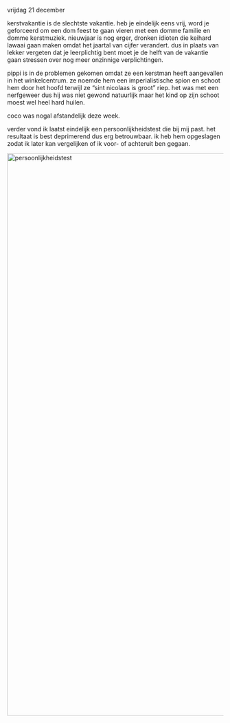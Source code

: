 vrijdag 21 december 

kerstvakantie is de slechtste vakantie. heb je eindelijk eens vrij, word je geforceerd om een dom feest te gaan vieren met een domme familie en domme kerstmuziek. nieuwjaar is nog erger, dronken idioten die keihard lawaai gaan maken omdat het jaartal van cijfer verandert. dus in plaats van lekker vergeten dat je leerplichtig bent moet je de helft van de vakantie gaan stressen over nog meer onzinnige verplichtingen. 

pippi is in de problemen gekomen omdat ze een kerstman heeft aangevallen in het winkelcentrum. ze noemde hem een imperialistische spion en schoot hem door het hoofd terwijl ze “sint nicolaas is groot” riep. het was met een nerfgeweer dus hij was niet gewond natuurlijk maar het kind op zijn schoot moest wel heel hard huilen.  

coco was nogal afstandelijk deze week. 

verder vond ik laatst eindelijk een persoonlijkheidstest die bij mij past. het resultaat is best deprimerend dus erg betrouwbaar. ik heb hem opgeslagen zodat ik later kan vergelijken of ik voor- of achteruit ben gegaan.

<img width="1308" alt="persoonlijkheidstest" src="https://github.com/user-attachments/assets/0a422a70-4801-4df9-bb84-64cb9b95a171" />
